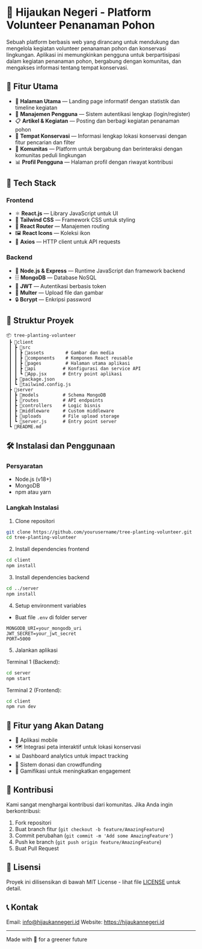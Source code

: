 # 🌱 Hijaukan Negeri - Platform Volunteer Penanaman Pohon

Sebuah platform berbasis web yang dirancang untuk mendukung dan mengelola kegiatan volunteer penanaman pohon dan konservasi lingkungan. Aplikasi ini memungkinkan pengguna untuk berpartisipasi dalam kegiatan penanaman pohon, bergabung dengan komunitas, dan mengakses informasi tentang tempat konservasi.

## 🚀 Fitur Utama

- 🌿 **Halaman Utama** — Landing page informatif dengan statistik dan timeline kegiatan
- 👥 **Manajemen Pengguna** — Sistem autentikasi lengkap (login/register)
- 📋 **Artikel & Kegiatan** — Posting dan berbagi kegiatan penanaman pohon
- 🌳 **Tempat Konservasi** — Informasi lengkap lokasi konservasi dengan fitur pencarian dan filter
- 👥 **Komunitas** — Platform untuk bergabung dan berinteraksi dengan komunitas peduli lingkungan
- 📊 **Profil Pengguna** — Halaman profil dengan riwayat kontribusi

## 🧩 Tech Stack

### Frontend
- ⚛️ **React.js** — Library JavaScript untuk UI
- 🎨 **Tailwind CSS** — Framework CSS untuk styling
- 🧭 **React Router** — Manajemen routing
- 🖼️ **React Icons** — Koleksi ikon
- 📡 **Axios** — HTTP client untuk API requests

### Backend
- 🚀 **Node.js & Express** — Runtime JavaScript dan framework backend
- 🗄️ **MongoDB** — Database NoSQL
- 🔐 **JWT** — Autentikasi berbasis token
- 📁 **Multer** — Upload file dan gambar
- 🔒 **Bcrypt** — Enkripsi password

## 📁 Struktur Proyek

```
📦 tree-planting-volunteer
 ┣ 📂client
 ┃ ┣ 📂src
 ┃ ┃ ┣ 📂assets        # Gambar dan media
 ┃ ┃ ┣ 📂components    # Komponen React reusable
 ┃ ┃ ┣ 📂pages         # Halaman utama aplikasi
 ┃ ┃ ┣ 📂api          # Konfigurasi dan service API
 ┃ ┃ ┗ 📜App.jsx      # Entry point aplikasi
 ┃ ┣ 📜package.json
 ┃ ┗ 📜tailwind.config.js
 ┣ 📂server
 ┃ ┣ 📂models         # Schema MongoDB
 ┃ ┣ 📂routes         # API endpoints
 ┃ ┣ 📂controllers    # Logic bisnis
 ┃ ┣ 📂middleware     # Custom middleware
 ┃ ┣ 📂uploads        # File upload storage
 ┃ ┗ 📜server.js      # Entry point server
 ┗ 📜README.md
```

## 🛠️ Instalasi dan Penggunaan

### Persyaratan
- Node.js (v18+)
- MongoDB
- npm atau yarn

### Langkah Instalasi

1. Clone repositori
```bash
git clone https://github.com/yourusername/tree-planting-volunteer.git
cd tree-planting-volunteer
```

2. Install dependencies frontend
```bash
cd client
npm install
```

3. Install dependencies backend
```bash
cd ../server
npm install
```

4. Setup environment variables
- Buat file `.env` di folder server
```env
MONGODB_URI=your_mongodb_uri
JWT_SECRET=your_jwt_secret
PORT=5000
```

5. Jalankan aplikasi

Terminal 1 (Backend):
```bash
cd server
npm start
```

Terminal 2 (Frontend):
```bash
cd client
npm run dev
```

## 🌟 Fitur yang Akan Datang

- 📱 Aplikasi mobile
- 🗺️ Integrasi peta interaktif untuk lokasi konservasi
- 📊 Dashboard analytics untuk impact tracking
- 🤝 Sistem donasi dan crowdfunding
- 🎯 Gamifikasi untuk meningkatkan engagement

## 👥 Kontribusi

Kami sangat menghargai kontribusi dari komunitas. Jika Anda ingin berkontribusi:

1. Fork repositori
2. Buat branch fitur (`git checkout -b feature/AmazingFeature`)
3. Commit perubahan (`git commit -m 'Add some AmazingFeature'`)
4. Push ke branch (`git push origin feature/AmazingFeature`)
5. Buat Pull Request

## 📄 Lisensi

Proyek ini dilisensikan di bawah MIT License - lihat file [LICENSE](LICENSE) untuk detail.

## 📞 Kontak

Email: info@hijaukannegeri.id
Website: https://hijaukannegeri.id

---

Made with 💚 for a greener future
